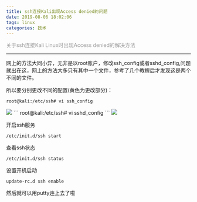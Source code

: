 ```yaml
---
title: ssh连接Kali出现Access denied的问题
date: 2019-08-06 18:02:06
tags: linux
categories: 技术
---
```

<font color="#999999">关于ssh连接Kali Linux时出现Access denied的解决方法</font>
<style type="text/css">
	img{
		max-width: 90%;
	}
</style>

<!--more-->
---

网上的方法大同小异，无非是以root账户，修改ssh_config或者sshd_config,问题就出在这，网上的方法大多只有其中一个文件，参考了几个教程后才发现这是两个不同的文件。

所以要分别更改不同的配置(黄色为更改部分)：
```text
root@kali:/etc/ssh# vi ssh_config 
```
<img src="https://ae01.alicdn.com/kf/Hdfcc5d93c1444305a64ab7cfa50a6f6cd.jpg">
```
root@kali:/etc/ssh# vi sshd_config 
```
<img src="https://ae01.alicdn.com/kf/Hc5a8835754b7431c99761666f3b5eb328.png">

开启ssh服务
```
/etc/init.d/ssh start
```
查看ssh状态
```
/etc/init.d/ssh status
```
设置开机启动
```
update-rc.d ssh enable
```

然后就可以用putty连上去了啦